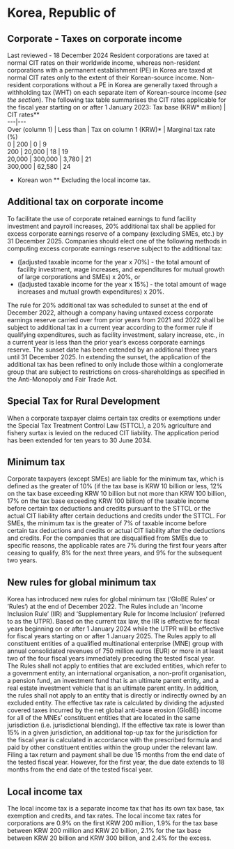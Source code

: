 # Korea, Republic of
## Corporate - Taxes on corporate income
Last reviewed - 18 December 2024
Resident corporations are taxed at normal CIT rates on their worldwide income, whereas non-resident corporations with a permanent establishment (PE) in Korea are taxed at normal CIT rates only to the extent of their Korean-source income. Non-resident corporations without a PE in Korea are generally taxed through a withholding tax (WHT) on each separate item of Korean-source income (_see the section_).
The following tax table summarises the CIT rates applicable for the fiscal year starting on or after 1 January 2023:
Tax base (KRW* million) | CIT rates**  
---|---  
Over (column 1) | Less than | Tax on column 1 (KRW)* | Marginal tax rate (%)  
0 | 200 | 0 | 9  
200 | 20,000 | 18 | 19  
20,000 | 300,000 | 3,780 | 21  
300,000 | 62,580 | 24  
* Korean won
** Excluding the local income tax.
## Additional tax on corporate income
To facilitate the use of corporate retained earnings to fund facility investment and payroll increases, 20% additional tax shall be applied for excess corporate earnings reserve of a company (excluding SMEs, etc.) by 31 December 2025. Companies should elect one of the following methods in computing excess corporate earnings reserve subject to the additional tax:
  * ([adjusted taxable income for the year x 70%] - the total amount of facility investment, wage increases, and expenditures for mutual growth of large corporations and SMEs) x 20%, or
  * ([adjusted taxable income for the year x 15%] - the total amount of wage increases and mutual growth expenditures) x 20%.


The rule for 20% additional tax was scheduled to sunset at the end of December 2022, although a company having untaxed excess corporate earnings reserve carried over from prior years from 2021 and 2022 shall be subject to additional tax in a current year according to the former rule if qualifying expenditures, such as facility investment, salary increase, etc., in a current year is less than the prior year’s excess corporate earnings reserve. The sunset date has been extended by an additional three years until 31 December 2025. In extending the sunset, the application of the additional tax has been refined to only include those within a conglomerate group that are subject to restrictions on cross-shareholdings as specified in the Anti-Monopoly and Fair Trade Act.
## Special Tax for Rural Development
When a corporate taxpayer claims certain tax credits or exemptions under the Special Tax Treatment Control Law (STTCL), a 20% agriculture and fishery surtax is levied on the reduced CIT liability. The application period has been extended for ten years to 30 June 2034.
## Minimum tax
Corporate taxpayers (except SMEs) are liable for the minimum tax, which is defined as the greater of 10% (if the tax base is KRW 10 billion or less, 12% on the tax base exceeding KRW 10 billion but not more than KRW 100 billion, 17% on the tax base exceeding KRW 100 billion) of the taxable income before certain tax deductions and credits pursuant to the STTCL or the actual CIT liability after certain deductions and credits under the STTCL.
For SMEs, the minimum tax is the greater of 7% of taxable income before certain tax deductions and credits or actual CIT liability after the deductions and credits. For the companies that are disqualified from SMEs due to specific reasons, the applicable rates are 7% during the first four years after ceasing to qualify, 8% for the next three years, and 9% for the subsequent two years.
## New rules for global minimum tax
Korea has introduced new rules for global minimum tax (‘GloBE Rules‘ or ’Rules‘) at the end of December 2022. The Rules include an ‘Income Inclusion Rule’ (IIR) and ‘Supplementary Rule for Income Inclusion’ (referred to as the UTPR). Based on the current tax law, the IIR is effective for fiscal years beginning on or after 1 January 2024 while the UTPR will be effective for fiscal years starting on or after 1 January 2025. The Rules apply to all constituent entities of a qualified multinational enterprise (MNE) group with annual consolidated revenues of 750 million euros (EUR) or more in at least two of the four fiscal years immediately preceding the tested fiscal year. The Rules shall not apply to entities that are excluded entities, which refer to a government entity, an international organisation, a non-profit organisation, a pension fund, an investment fund that is an ultimate parent entity, and a real estate investment vehicle that is an ultimate parent entity. In addition, the rules shall not apply to an entity that is directly or indirectly owned by an excluded entity.
The effective tax rate is calculated by dividing the adjusted covered taxes incurred by the net global anti-base erosion (GloBE) income for all of the MNEs’ constituent entities that are located in the same jurisdiction (i.e. jurisdictional blending). If the effective tax rate is lower than 15% in a given jurisdiction, an additional top-up tax for the jurisdiction for the fiscal year is calculated in accordance with the prescribed formula and paid by other constituent entities within the group under the relevant law. Filing a tax return and payment shall be due 15 months from the end date of the tested fiscal year. However, for the first year, the due date extends to 18 months from the end date of the tested fiscal year.
## Local income tax
The local income tax is a separate income tax that has its own tax base, tax exemption and credits, and tax rates. The local income tax rates for corporations are 0.9% on the first KRW 200 million, 1.9% for the tax base between KRW 200 million and KRW 20 billion, 2.1% for the tax base between KRW 20 billion and KRW 300 billion, and 2.4% for the excess.
